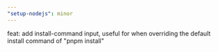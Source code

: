 ```yaml
---
"setup-nodejs": minor
---
```


feat: add install-command input, useful for when overriding the default install
command of "pnpm install"
